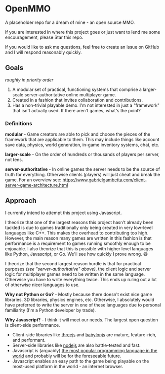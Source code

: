 # OpenMMO
A placeholder repo for a dream of mine - an open source MMO.

If you are interested in where this project goes or just want to lend me some encouragement, please Star this repo.

If you would like to ask me questions, feel free to create an Issue on GitHub and I will respond reasonably quickly.

## Goals
_roughly in priority order_
1. A modular set of practical, functioning systems that comprise a larger-scale server-authoritative online multiplayer game.
2. Created in a fashion that invites collaboration and contributions.
3. Has a non-trivial playable demo. I'm not interested in just a "framework" that isn't actually used. If there aren't games, what's the point?


### Definitions
**modular** - Game creators are able to pick and choose the pieces of the framework that are applicable to them. This may include things like account save data, physics, world generation, in-game inventory systems, chat, etc.

**larger-scale** - On the order of hundreds or thousands of players per server, not tens.

**server-authoritative** - In online games the server needs to be the source of truth for everything. Otherwise clients (players) will just cheat and break the game. For an overview see: https://www.gabrielgambetta.com/client-server-game-architecture.html

## Approach

I currently intend to attempt this project using Javascript.

I theorize that one of the largest reasons this project hasn't already been tackled is due to games traditionally only being created in very low-level languages like C++. This makes the overhead to contributing too high. However, the main reason many games are written in this fashion is that performance is a requirement to games running smoothly enough to be enjoyable. I also theorize that this is possible with higher level languages like Python, Javascript, or Go. We'll see how quickly I prove wrong. 😅

I theorize that the second largest reason hurdle is that for practical purposes _(see "server-authoritative" above)_, the client logic and server logic for multiplayer games need to be written in the same language. Otherwise you have to write everything twice. This ends up ruling out a lot of otherwise nicer languages to use.

**Why not Python or Go?** - Mostly because there doesn't exist nice game libraries. 3D libraries, physics engines, etc. Otherwise, I absolutely would have preferred to write the server in one of these languages due to personal familiarity (I'm a Python developer by trade).

**Why Javascript?** - I think it will meet our needs. The largest open question is client-side performance.
* Client-side libraries like [threejs](https://threejs.org/) and [babylonjs](https://www.babylonjs.com/) are mature, feature-rich, and performant.
* Server-side libraries like [nodejs](https://nodejs.org/en/) are also battle-tested and fast.
* Javascript is (arguably) [the most popular programming language in the world](https://insights.stackoverflow.com/survey/2020#technology-programming-scripting-and-markup-languages) and probably will be for the foreseeable future.
* Javascript enables an easy path to the game being playable on the most-used platform in the world - an internet browser.
